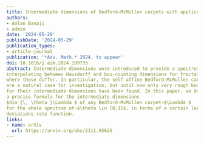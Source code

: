 ```yaml
---
title: Intermediate dimensions of Bedford–McMullen carpets with applications to Lipschitz equivalence
authors:
- Amlan Banaji
- admin
date: '2024-05-29'
publishDate: '2024-05-29'
publication_types:
- article-journal
publication: '*Adv. Math.* 2024, to appear'
doi: 10.1016/j.aim.2024.109735
abstract: Intermediate dimensions were introduced to provide a spectrum of dimensions
interpolating between Hausdorff and box-counting dimensions for fractals
where these differ. In particular, the self-affine Bedford-McMullen carpets
are a natural case for investigation, but until now only very rough bounds
for their intermediate dimensions have been found. In this paper, we determine
a precise formula for the intermediate dimensions
$dim_{\, \theta }\Lambda $ of any Bedford-McMullen carpet~$\Lambda $
for the whole spectrum of~$\theta \in [0,1]$, in terms of a certain large
deviations rate function. 
links:
- name: arXiv
  url: https://arxiv.org/abs/2111.05625
---
```


